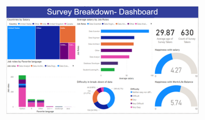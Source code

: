 ![Employees Work-Life Balance Survey Breakdown](https://github.com/bhavikjain123/PowerBI_portfolio_project/blob/main/Screenshot%20(113).png)
